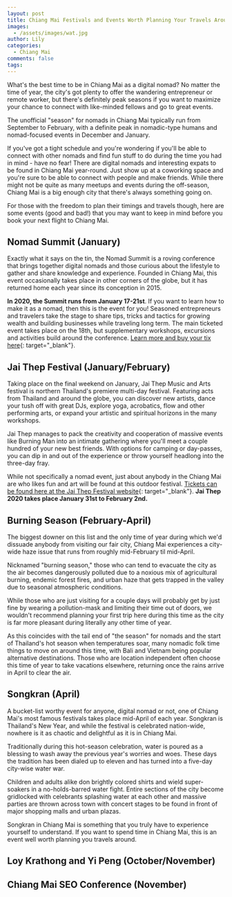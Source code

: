 ```yaml
---
layout: post
title: Chiang Mai Festivals and Events Worth Planning Your Travels Around
images:
  - /assets/images/wat.jpg
author: Lily
categories:
  - Chiang Mai
comments: false
tags:
---
```


What's the best time to be in Chiang Mai as a digital nomad? No matter the time of year, the city's got plenty to offer the wandering entrepreneur or remote worker, but there's definitely peak seasons if you want to maximize your chance to connect with like-minded fellows and go to great events.

The unofficial "season" for nomads in Chiang Mai typically run from September to February, with a definite peak in nomadic-type humans and nomad-focused events in December and January.

If you've got a tight schedule and you're wondering if you'll be able to connect with other nomads and find fun stuff to do during the time you had in mind - have no fear\! There are digital nomads and interesting expats to be found in Chiang Mai year-round. Just show up at a coworking space and you're sure to be able to connect with people and make friends. While there might not be quite as many meetups and events during the off-season, Chiang Mai is a big enough city that there's always something going on.

For those with the freedom to plan their timings and travels though, here are some events (good and bad\!) that you may want to keep in mind before you book your next flight to Chiang Mai.

## Nomad Summit (January)

Exactly what it says on the tin, the Nomad Summit is a roving conference that brings together digital nomads and those curious about the lifestyle to gather and share knowledge and experience. Founded in Chiang Mai, this event occasionally takes place in other corners of the globe, but it has returned home each year since its conception in 2015.

**In 2020, the Summit runs from January 17-21st**. If you want to learn how to make it as a nomad, then this is the event for you\! Seasoned entrepreneurs and travelers take the stage to share tips, tricks and tactics for growing wealth and building businesses while traveling long term. The main ticketed event takes place on the 18th, but supplementary workshops, excursions and activities build around the conference. [Learn more and buy your tix here](https://www.tickettailor.com/events/nomadsummit/291025){: target="_blank"}.

## Jai Thep Festival (January/February)

Taking place on the final weekend on January, Jai Thep Music and Arts festival is northern Thailand's premiere multi-day festival. Featuring acts from Thailand and around the globe, you can discover new artists, dance your tush off with great DJs, explore yoga, acrobatics, flow and other performing arts, or expand your artistic and spiritual horizons in the many workshops.

Jai Thep manages to pack the creativity and cooperation of massive events like Burning Man into an intimate gathering where you'll meet a couple hundred of your new best friends. With options for camping or day-passes, you can dip in and out of the experience or throw yourself headlong into the three-day fray.

While not specifically a nomad event, just about anybody in the Chiang Mai are who likes fun and art will be found at this outdoor festival. [Tickets can be found here at the Jai Thep Festival website](https://jaithepfestival.com/){: target="_blank"}. **Jai Thep 2020 takes place January 31st to February 2nd.**

## Burning Season (February-April)

The biggest downer on this list and the only time of year during which we'd dissuade anybody from visiting our fair city, Chiang Mai experiences a city-wide haze issue that runs from roughly mid-February til mid-April.

Nicknamed "burning season," those who can tend to evacuate the city as the air becomes dangerously polluted due to a noxious mix of agricultural burning, endemic forest fires, and urban haze that gets trapped in the valley due to seasonal atmospheric conditions.

While those who are just visiting for a couple days will probably get by just fine by wearing a pollution-mask and limiting their time out of doors, we wouldn't recommend planning your first trip here during this time as the city is far more pleasant during literally any other time of year.

As this coincides with the tail end of "the season" for nomads and the start of Thailand's hot season when temperatures soar, many nomadic folk time things to move on around this time, with Bali and Vietnam being popular alternative destinations. Those who are location independent often choose this time of year to take vacations elsewhere, returning once the rains arrive in April to clear the air.

## Songkran (April)

A bucket-list worthy event for anyone, digital nomad or not, one of Chiang Mai's most famous festivals takes place mid-April of each year. Songkran is Thailand's New Year, and while the festival is celebrated nation-wide, nowhere is it as chaotic and delightful as it is in Chiang Mai.

Traditionally during this hot-season celebration, water is poured as a blessing to wash away the previous year's worries and woes. These days the tradition has been dialed up to eleven and has turned into a five-day city-wise water war.

Children and adults alike don brightly colored shirts and wield super-soakers in a no-holds-barred water fight. Entire sections of the city become gridlocked with celebrants splashing water at each other and massive parties are thrown across town with concert stages to be found in front of major shopping malls and urban plazas.

Songkran in Chiang Mai is something that you truly have to experience yourself to understand. If you want to spend time in Chiang Mai, this is an event well worth planning you travels around.

## Loy Krathong and Yi Peng (October/November)

## Chiang Mai SEO Conference (November)
